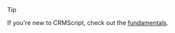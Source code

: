 <!-- markdownlint-disable-file MD041 -->
> [!TIP]
> If you're new to CRMScript, check out the [fundamentals][1].

<!-- Referenced links -->
[1]: ../crmscript/fundamentals/syntax.md

